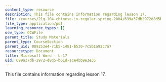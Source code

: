 ```yaml
---
content_type: resource
description: This file contains information regarding lesson 17.
file: /courses/21g-104-chinese-iv-regular-spring-2004/699a37db2972d8d5b61dace4bb9e3e35_MIT21G_104S04_L17.pdf
file_type: application/pdf
learning_resource_types: []
ocw_type: OCWFile
parent_title: Study Materials
parent_type: CourseSection
parent_uid: 089253e4-71b5-1481-b530-7c5b1a92c7a7
resourcetype: Document
title: Microsoft Word - L-17
uid: 699a37db-2972-d8d5-b61d-ace4bb9e3e35
---
```

This file contains information regarding lesson 17.

